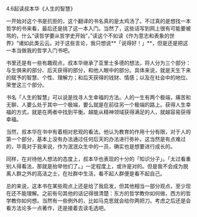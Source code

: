 
4.6起读叔本华《人生的智慧》

一开始对这个书是抗拒的，这个翻译的书名真的是太鸡汤了。不过真的是想找一本哲学的书来看，最后还是挑了这一本入门。当然了，这些话写到网上很有可能要被骂的，什么“读哲学要从哲学史开始”，”读这个不如读《作为意志和表象的世界》“诸如此类云云。对于这些言论，我只想说**「说得好！」**，但是还是把这一本当做我的哲学入门书吧。

书里还是有一些有趣观点，叔本华继承了亚里士多德的想法，将人分为三个部分：与生俱来的部分、后天获得的部分，和他人眼中的部分。具体来说，就是天生下来的赋予的智慧、个性、理解力；和后天获得的钱财、情感；以及在社会中的地位、荣誉这三个部分。

书名「人生的智慧」可以说是找寻人生幸福的方法。人的一生有两个极端，痛苦和无聊，人要么处于其中一个极端，要么就是在前往另一个极端的路上。获得人生幸福的方式，就是在两者中找到平衡。越能从精神领域获得满足的人，就越容易获得幸福。

当然，叔本华在书中有着相对悲观的看法。他认为教育的作用十分有限，对于人的第一个部分，基本上没有办法通过任何后天的办法进行弥补。这当然是有点难过的，毕竟对于我来说，作为泯泯众生中的一员，确实也是想要进行成长的。

同样，在对待他人想法的态度上，叔本华也表现的十分的「知识分子」。「太过看重别人得看法，那就是抬举他们了。」一定程度上，或许是对的。但是我不会成为脱离人群之外的高洁之士，在社群中生活，看不起人群便是看不起自己。

总的来说，这本书在某些观点上还是给了我启发，但其他相当一部分观点，至少现在还不能理解。之前有句其他的话记得很清楚：东方的哲学教你如何做，西方的哲学教你如何想。当然有一些例外的，比如马克思就会给你两把刀。考虑之后还是会看方法论多一点著作，还是接着去读毛选吧。